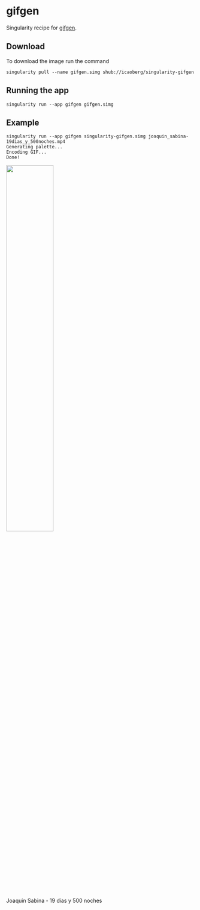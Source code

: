 # gifgen
Singularity recipe for [gifgen](https://github.com/lukechilds/gifgen).

## Download
To download the image run the command

```
singularity pull --name gifgen.simg shub://icaoberg/singularity-gifgen
```

## Running the app
```
singularity run --app gifgen gifgen.simg
```

## Example
```
singularity run --app gifgen singularity-gifgen.simg joaquin_sabina-19dias_y_500noches.mp4
Generating palette...
Encoding GIF...
Done!
```

<div>
<img src="./images/joaquin_sabina-19dias_y_500noches.gif" width="50%" />
<br>Joaquin Sabina - 19 d&iacute;as y 500 noches
</div>
